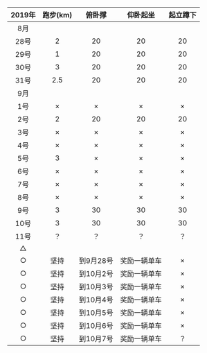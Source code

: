 
2019年 | 跑步(km) | 俯卧撑 | 仰卧起坐 | 起立蹲下
:-: | :-: | :-: | :-: | :-:
8月 |  |  |  | 
28号 | 2 | 20 | 20 | 20| 
29号 | 1| 20 | 20 | 20|
30号 | 3| 20 | 20 | 20|
31号 | 2.5| 20 | 20 | 20|
9月 |  |  |  | 
1号 | × | × | × | × |
2号 | 2| 20 | 20 | 20|
3号 | × | × | × | × |
4号 | × | × | × | × |
5号 | 3 | × | × | × |
6号 | ×  | × | × | × |
7号 | ×  | × | × | × |
8号 | ×  | × | × | × |
9号 | 3| 30 | 30 | 30|
10号 | 3| 30 | 30 | 30|
11号 | ？| ？ | ？ | ？|
△ |  |  |  | 
○ | 坚持 | 到9月28号 | 奖励一辆单车 | ×
○ | 坚持 | 到10月2号 | 奖励一辆单车 | ×
○ | 坚持 | 到10月3号 | 奖励一辆单车 | ×
○ | 坚持 | 到10月4号 | 奖励一辆单车 | ×
○ | 坚持 | 到10月5号 | 奖励一辆单车 | ×
○ | 坚持 | 到10月6号 | 奖励一辆单车 | ×
○ | 坚持 | 到10月7号 | 奖励一辆单车 | ？
